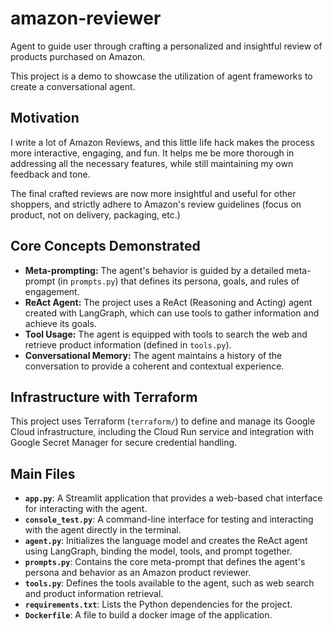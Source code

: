 # amazon-reviewer
Agent to guide user through crafting a personalized and insightful review of products purchased on Amazon.

This project is a demo to showcase the utilization of agent frameworks to create a conversational agent.

## Motivation
I write a lot of Amazon Reviews, and this little life hack makes the process more interactive, engaging, and fun. It helps me be more thorough in addressing all the necessary features, while still maintaining my own feedback and tone. 

The final crafted reviews are now more insightful and useful for other shoppers, and strictly adhere to Amazon's review guidelines (focus on product, not on delivery, packaging, etc.)

## Core Concepts Demonstrated

*   **Meta-prompting:** The agent's behavior is guided by a detailed meta-prompt (in `prompts.py`) that defines its persona, goals, and rules of engagement.
*   **ReAct Agent:** The project uses a ReAct (Reasoning and Acting) agent created with LangGraph, which can use tools to gather information and achieve its goals.
*   **Tool Usage:** The agent is equipped with tools to search the web and retrieve product information (defined in `tools.py`).
*   **Conversational Memory:** The agent maintains a history of the conversation to provide a coherent and contextual experience.

## Infrastructure with Terraform

This project uses Terraform (`terraform/`) to define and manage its Google Cloud infrastructure, including the Cloud Run service and integration with Google Secret Manager for secure credential handling.



## Main Files

*   **`app.py`**: A Streamlit application that provides a web-based chat interface for interacting with the agent.
*   **`console_test.py`**: A command-line interface for testing and interacting with the agent directly in the terminal.
*   **`agent.py`**: Initializes the language model and creates the ReAct agent using LangGraph, binding the model, tools, and prompt together.
*   **`prompts.py`**: Contains the core meta-prompt that defines the agent's persona and behavior as an Amazon product reviewer.
*   **`tools.py`**: Defines the tools available to the agent, such as web search and product information retrieval.
*   **`requirements.txt`**: Lists the Python dependencies for the project.
*   **`Dockerfile`**: A file to build a docker image of the application.